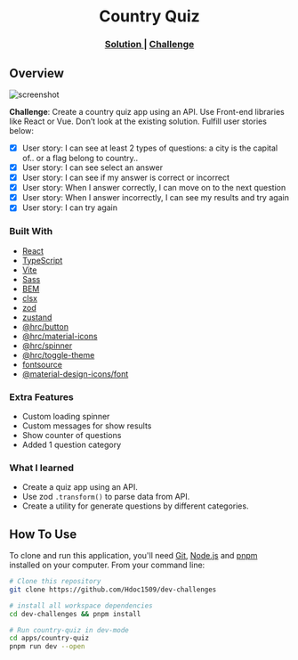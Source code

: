 <h1 align="center">Country Quiz</h1>

<div align="center">
  <h3>
    <a href="https://hdoc-country-quiz.netlify.app">
      Solution
    </a>
    <span> | </span>
    <a href="https://legacy.devchallenges.io/challenges/Bu3G2irnaXmfwQ8sZkw8">
      Challenge
    </a>
  </h3>
</div>

## Overview

![screenshot](https://github.com/Hdoc1509/dev-challenges/assets/72316111/75381dba-c873-419d-90b1-bbd9755447b5)

**Challenge**: Create a country quiz app using an API. Use Front-end libraries like React or Vue. Don’t look at the existing solution. Fulfill user stories below:

- [x] User story: I can see at least 2 types of questions: a city is the capital of.. or a flag belong to country..
- [x] User story: I can see select an answer
- [x] User story: I can see if my answer is correct or incorrect
- [x] User story: When I answer correctly, I can move on to the next question
- [x] User story: When I answer incorrectly, I can see my results and try again
- [x] User story: I can try again

### Built With

- [React](https://reactjs.dev/)
- [TypeScript](https://www.typescriptlang.org/)
- [Vite](https://vitejs.dev/)
- [Sass](https://sass-lang.com/)
- [BEM](https://getbem.com/)
- [clsx](https://github.com/lukeed/clsx#readme)
- [zod](https://zod.dev/)
- [zustand](https://docs.pmnd.rs/zustand/getting-started/introduction)
- [@hrc/button](https://hdoc1509.github.io/hrc/packages/button/)
- [@hrc/material-icons](https://hdoc1509.github.io/hrc/packages/material-icons/)
- [@hrc/spinner](https://hdoc1509.github.io/hrc/packages/spinner/)
- [@hrc/toggle-theme](https://hdoc1509.github.io/hrc/packages/toggle-theme/)
- [fontsource](https://fontsource.org/)
- [@material-design-icons/font](https://marella.me/material-design-icons/demo/font/)

### Extra Features

- Custom loading spinner
- Custom messages for show results
- Show counter of questions
- Added 1 question category

### What I learned

- Create a quiz app using an API.
- Use zod `.transform()` to parse data from API.
- Create a utility for generate questions by different categories.

## How To Use

To clone and run this application, you'll need [Git](https://git-scm.com), [Node.js](https://nodejs.org/en/download/) and [pnpm](https://pnpm.io/installation) installed on your computer. From your command line:

```bash
# Clone this repository
git clone https://github.com/Hdoc1509/dev-challenges

# install all workspace dependencies
cd dev-challenges && pnpm install

# Run country-quiz in dev-mode
cd apps/country-quiz
pnpm run dev --open
```

